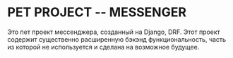 # PET PROJECT -- MESSENGER

Это пет проект мессенджера, созданный на Django, DRF.
Этот проект содержит существенно расширенную бэкэнд функциональность, часть из которой не используется и сделана на возможное будущее.
